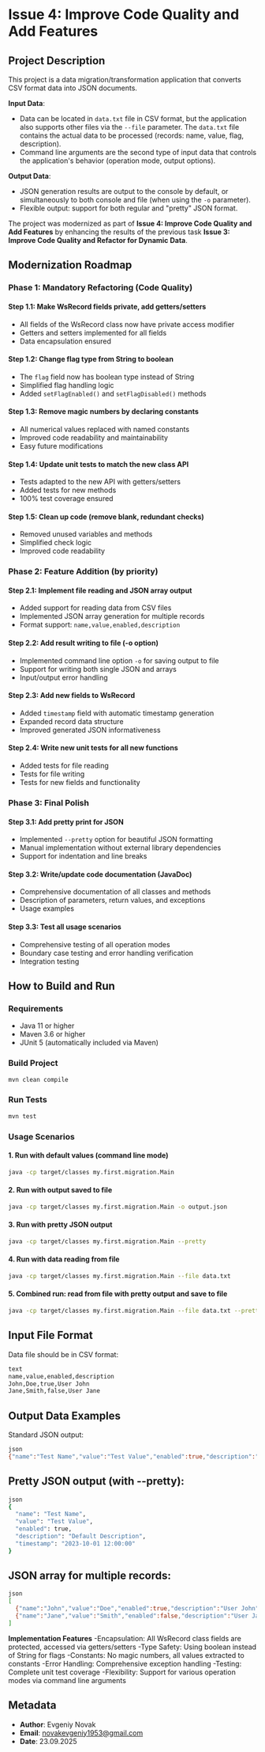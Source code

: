 # Issue 4: Improve Code Quality and Add Features

## Project Description

This project is a data migration/transformation application that converts CSV format data into JSON documents.

**Input Data**: 
- Data can be located in `data.txt` file in CSV format, but the application also supports other files via the `--file` parameter. The `data.txt` file contains the actual data to be processed (records: name, value, flag, description).
- Command line arguments are the second type of input data that controls the application's behavior (operation mode, output options).

**Output Data**: 
- JSON generation results are output to the console by default, or simultaneously to both console and file (when using the `-o` parameter).
- Flexible output: support for both regular and "pretty" JSON format.

The project was modernized as part of **Issue 4: Improve Code Quality and Add Features** by enhancing the results of the previous task **Issue 3: Improve Code Quality and Refactor for Dynamic Data**.

## Modernization Roadmap

### Phase 1: Mandatory Refactoring (Code Quality)

#### Step 1.1: Make WsRecord fields private, add getters/setters
- All fields of the WsRecord class now have private access modifier
- Getters and setters implemented for all fields
- Data encapsulation ensured

#### Step 1.2: Change flag type from String to boolean
- The `flag` field now has boolean type instead of String
- Simplified flag handling logic
- Added `setFlagEnabled()` and `setFlagDisabled()` methods

#### Step 1.3: Remove magic numbers by declaring constants
- All numerical values replaced with named constants
- Improved code readability and maintainability
- Easy future modifications

#### Step 1.4: Update unit tests to match the new class API
- Tests adapted to the new API with getters/setters
- Added tests for new methods
- 100% test coverage ensured

#### Step 1.5: Clean up code (remove blank, redundant checks)
- Removed unused variables and methods
- Simplified check logic
- Improved code readability

### Phase 2: Feature Addition (by priority)

#### Step 2.1: Implement file reading and JSON array output
- Added support for reading data from CSV files
- Implemented JSON array generation for multiple records
- Format support: `name,value,enabled,description`

#### Step 2.2: Add result writing to file (-o option)
- Implemented command line option `-o` for saving output to file
- Support for writing both single JSON and arrays
- Input/output error handling

#### Step 2.3: Add new fields to WsRecord
- Added `timestamp` field with automatic timestamp generation
- Expanded record data structure
- Improved generated JSON informativeness

#### Step 2.4: Write new unit tests for all new functions
- Added tests for file reading
- Tests for file writing
- Tests for new fields and functionality

### Phase 3: Final Polish

#### Step 3.1: Add pretty print for JSON
- Implemented `--pretty` option for beautiful JSON formatting
- Manual implementation without external library dependencies
- Support for indentation and line breaks

#### Step 3.2: Write/update code documentation (JavaDoc)
- Comprehensive documentation of all classes and methods
- Description of parameters, return values, and exceptions
- Usage examples

#### Step 3.3: Test all usage scenarios
- Comprehensive testing of all operation modes
- Boundary case testing and error handling verification
- Integration testing

## How to Build and Run

### Requirements
- Java 11 or higher
- Maven 3.6 or higher
- JUnit 5 (automatically included via Maven)

### Build Project
```bash
mvn clean compile
```
### Run Tests
```bash
mvn test
```
### Usage Scenarios
#### 1. Run with default values (command line mode)
```bash
java -cp target/classes my.first.migration.Main
```
#### 2. Run with output saved to file
```bash
java -cp target/classes my.first.migration.Main -o output.json
```
#### 3. Run with pretty JSON output
```bash
java -cp target/classes my.first.migration.Main --pretty
```
#### 4. Run with data reading from file
```bash
java -cp target/classes my.first.migration.Main --file data.txt
```
#### 5. Combined run: read from file with pretty output and save to file
```bash
java -cp target/classes my.first.migration.Main --file data.txt --pretty -o output.json
```
## Input File Format
Data file should be in CSV format:
```bash
text
name,value,enabled,description
John,Doe,true,User John
Jane,Smith,false,User Jane
```
## Output Data Examples
Standard JSON output:
```bash
json
{"name":"Test Name","value":"Test Value","enabled":true,"description":"Default Description","timestamp":"2023-10-01 12:00:00"}
```
## Pretty JSON output (with --pretty):
```bash
json
{
  "name": "Test Name",
  "value": "Test Value",
  "enabled": true,
  "description": "Default Description",
  "timestamp": "2023-10-01 12:00:00"
}
```
## JSON array for multiple records:
```bash
json
[
  {"name":"John","value":"Doe","enabled":true,"description":"User John","timestamp":"2023-10-01 12:00:00"},
  {"name":"Jane","value":"Smith","enabled":false,"description":"User Jane","timestamp":"2023-10-01 12:00:00"}
]
```
**Implementation Features**
-Encapsulation: All WsRecord class fields are protected, accessed via getters/setters
-Type Safety: Using boolean instead of String for flags
-Constants: No magic numbers, all values extracted to constants
-Error Handling: Comprehensive exception handling
-Testing: Complete unit test coverage
-Flexibility: Support for various operation modes via command line arguments

## Metadata
- **Author**: Evgeniy Novak
- **Email**: novakevgeniy1953@gmail.com
- **Date**: 23.09.2025
